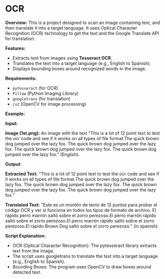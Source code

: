 # OCR
**Overview:**
This is a project designed to scan an image containing text, and then translate it into a target language. It uses Optical Character Recognition (OCR) technology to get the text and the Google Translate API for translation.


**Features:**
   - Extracts text from images using **Tesseract OCR**.
- Translates the text into a target language (e.g., English to Spanish).
- Displays bounding boxes around recognized words in the image.


**Requirements:**
  - `pytesseract` (for OCR)
- `Pillow` (Python Imaging Library)
- `googletrans` (for translation)
- `cv2` (OpenCV for image processing)

**Example:**

**Input:**

**Image (1st.png):** An image with the text "This is a lot of 12 point text to test the ocr code and see if it works on all types of file format.The quick brown dog jumped over the lazy fox. The quick brown dog jumped over the lazy fox. The quick brown dog jumped over the lazy fox. The quick brown dog jumped over the lazy fox." (English).

**Output:**

**Extracted Text:**
"This is a lot of 12 point text to test the ocr code and see if it works on all types of file format.The quick brown dog jumped over the lazy fox. The quick brown dog jumped over the lazy fox. The quick brown dog jumped over the lazy fox. The quick brown dog jumped over the lazy fox."

**Translated Text:**
"Este es un montón de texto de 12 puntos para probar el código OCR y ver si funciona en todos los tipos de formato de archivo. El rápido perro marrón saltó sobre el zorro perezoso.El perro marrón rápido saltó sobre el zorro perezoso.El perro marrón rápido saltó sobre el zorro perezoso.El rápido Brown Dog saltó sobre el zorro perezoso." (in spanish)

**Script Explanation:**
   - OCR (Optical Character Recognition): The pytesseract library extracts text from the image.
   - The script uses googletrans to translate the text into a target language (e.g., English to Spanish).
  - Bounding Boxes: The program uses OpenCV to draw boxes around detected text.




